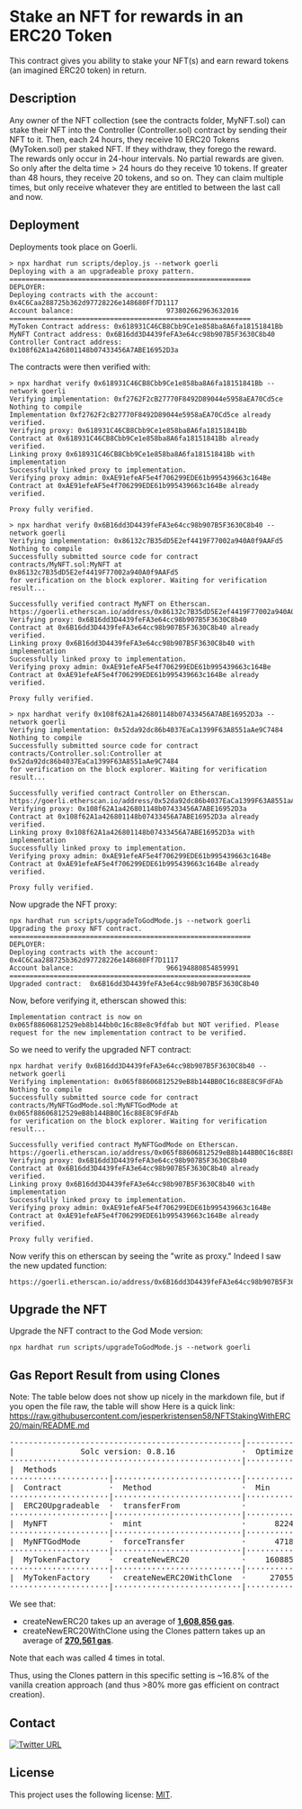 <h1>Stake an NFT for rewards in an ERC20 Token</h1>

This contract gives you ability to stake your NFT(s) and earn reward tokens (an imagined ERC20 token) in return.

<h2>Description</h2>
Any owner of the NFT collection (see the contracts folder, MyNFT.sol) can stake their NFT into the Controller (Controller.sol) contract by sending their NFT to it. Then, each 24 hours, they receive 10 ERC20 Tokens (MyToken.sol) per staked NFT. If they withdraw, they forego the reward. The rewards only occur in 24-hour intervals. No partial rewards are given. So only after the delta time > 24 hours do they receive 10 tokens. If greater than 48 hours, they receive 20 tokens, and so on. They can claim multiple times, but only receive whatever they are entitled to between the last call and now.

## Deployment

Deployments took place on Goerli.

```
> npx hardhat run scripts/deploy.js --network goerli
Deploying with a an upgradeable proxy pattern.
============================================================
DEPLOYER:
Deploying contracts with the account:  0x4C6Caa288725b362d97728226e148680Ff7D1117
Account balance:                       973802662963632016
============================================================
MyToken Contract address: 0x618931C46CB8Cbb9Ce1e858ba8A6fa18151841Bb
MyNFT Contract address: 0x6B16dd3D4439feFA3e64cc98b907B5F3630C8b40
Controller Contract address: 0x108f62A1a426801148b07433456A7ABE16952D3a
```

The contracts were then verified with:

```
> npx hardhat verify 0x618931C46CB8Cbb9Ce1e858ba8A6fa18151841Bb --network goerli
Verifying implementation: 0xf2762F2cB27770F8492D89044e5958aEA70Cd5ce
Nothing to compile
Implementation 0xf2762F2cB27770F8492D89044e5958aEA70Cd5ce already verified.
Verifying proxy: 0x618931C46CB8Cbb9Ce1e858ba8A6fa18151841Bb
Contract at 0x618931C46CB8Cbb9Ce1e858ba8A6fa18151841Bb already verified.
Linking proxy 0x618931C46CB8Cbb9Ce1e858ba8A6fa18151841Bb with implementation
Successfully linked proxy to implementation.
Verifying proxy admin: 0xAE91efeAF5e4f706299EDE61b995439663c164Be
Contract at 0xAE91efeAF5e4f706299EDE61b995439663c164Be already verified.

Proxy fully verified.

> npx hardhat verify 0x6B16dd3D4439feFA3e64cc98b907B5F3630C8b40 --network goerli
Verifying implementation: 0x86132c7B35dD5E2ef4419F77002a940A0f9AAFd5
Nothing to compile
Successfully submitted source code for contract
contracts/MyNFT.sol:MyNFT at 0x86132c7B35dD5E2ef4419F77002a940A0f9AAFd5
for verification on the block explorer. Waiting for verification result...

Successfully verified contract MyNFT on Etherscan.
https://goerli.etherscan.io/address/0x86132c7B35dD5E2ef4419F77002a940A0f9AAFd5#code
Verifying proxy: 0x6B16dd3D4439feFA3e64cc98b907B5F3630C8b40
Contract at 0x6B16dd3D4439feFA3e64cc98b907B5F3630C8b40 already verified.
Linking proxy 0x6B16dd3D4439feFA3e64cc98b907B5F3630C8b40 with implementation
Successfully linked proxy to implementation.
Verifying proxy admin: 0xAE91efeAF5e4f706299EDE61b995439663c164Be
Contract at 0xAE91efeAF5e4f706299EDE61b995439663c164Be already verified.

Proxy fully verified.

> npx hardhat verify 0x108f62A1a426801148b07433456A7ABE16952D3a --network goerli
Verifying implementation: 0x52da92dc86b4037EaCa1399F63A8551aAe9C7484
Nothing to compile
Successfully submitted source code for contract
contracts/Controller.sol:Controller at 0x52da92dc86b4037EaCa1399F63A8551aAe9C7484
for verification on the block explorer. Waiting for verification result...

Successfully verified contract Controller on Etherscan.
https://goerli.etherscan.io/address/0x52da92dc86b4037EaCa1399F63A8551aAe9C7484#code
Verifying proxy: 0x108f62A1a426801148b07433456A7ABE16952D3a
Contract at 0x108f62A1a426801148b07433456A7ABE16952D3a already verified.
Linking proxy 0x108f62A1a426801148b07433456A7ABE16952D3a with implementation
Successfully linked proxy to implementation.
Verifying proxy admin: 0xAE91efeAF5e4f706299EDE61b995439663c164Be
Contract at 0xAE91efeAF5e4f706299EDE61b995439663c164Be already verified.

Proxy fully verified.
```

Now upgrade the NFT proxy:

```
npx hardhat run scripts/upgradeToGodMode.js --network goerli
Upgrading the proxy NFT contract.
============================================================
DEPLOYER:
Deploying contracts with the account:  0x4C6Caa288725b362d97728226e148680Ff7D1117
Account balance:                       966194880854859991
============================================================
Upgraded contract:  0x6B16dd3D4439feFA3e64cc98b907B5F3630C8b40
```

Now, before verifying it, etherscan showed this:

```
Implementation contract is now on 0x065f88606812529eb8b144bb0c16c88e8c9fdfab but NOT verified. Please request for the new implementation contract to be verified.
```

So we need to verify the upgraded NFT contract:

```
npx hardhat verify 0x6B16dd3D4439feFA3e64cc98b907B5F3630C8b40 --network goerli
Verifying implementation: 0x065f88606812529eB8b144BB0C16c88E8C9FdFAb
Nothing to compile
Successfully submitted source code for contract
contracts/MyNFTGodMode.sol:MyNFTGodMode at 0x065f88606812529eB8b144BB0C16c88E8C9FdFAb
for verification on the block explorer. Waiting for verification result...

Successfully verified contract MyNFTGodMode on Etherscan.
https://goerli.etherscan.io/address/0x065f88606812529eB8b144BB0C16c88E8C9FdFAb#code
Verifying proxy: 0x6B16dd3D4439feFA3e64cc98b907B5F3630C8b40
Contract at 0x6B16dd3D4439feFA3e64cc98b907B5F3630C8b40 already verified.
Linking proxy 0x6B16dd3D4439feFA3e64cc98b907B5F3630C8b40 with implementation
Successfully linked proxy to implementation.
Verifying proxy admin: 0xAE91efeAF5e4f706299EDE61b995439663c164Be
Contract at 0xAE91efeAF5e4f706299EDE61b995439663c164Be already verified.

Proxy fully verified.
```

Now verify this on etherscan by seeing the "write as proxy." Indeed I saw the new updated function:

```
https://goerli.etherscan.io/address/0x6B16dd3D4439feFA3e64cc98b907B5F3630C8b40#writeProxyContract#F2
```

## Upgrade the NFT

Upgrade the NFT contract to the God Mode version:

```
npx hardhat run scripts/upgradeToGodMode.js --network goerli
```

## Gas Report Result from using Clones

Note: The table below does not show up nicely in the markdown file, but if you open the file raw, the table will show
Here is a quick link: https://raw.githubusercontent.com/jesperkristensen58/NFTStakingWithERC20/main/README.md

<pre>
·------------------------------------------------|---------------------------|---------------|-----------------------------·
|              Solc version: 0.8.16              ·  Optimizer enabled: true  ·  Runs: 10000  ·  Block limit: 30000000 gas  │
·················································|···························|···············|······························
|  Methods                                                                                                                 │
·····················|···························|·············|·············|···············|···············|··············
|  Contract          ·  Method                   ·  Min        ·  Max        ·  Avg          ·  # calls      ·  usd (avg)  │
·····················|···························|·············|·············|···············|···············|··············
|  ERC20Upgradeable  ·  transferFrom             ·          -  ·          -  ·        62452  ·            6  ·          -  │
·····················|···························|·············|·············|···············|···············|··············
|  MyNFT             ·  mint                     ·      82243  ·      99343  ·        93643  ·            6  ·          -  │
·····················|···························|·············|·············|···············|···············|··············
|  MyNFTGodMode      ·  forceTransfer            ·      47186  ·      69074  ·        56930  ·            8  ·          -  │
·····················|···························|·············|·············|···············|···············|··············
|  MyTokenFactory    ·  createNewERC20           ·    1608850  ·    1608862  ·      1608856  ·            4  ·          -  │
·····················|···························|·············|·············|···············|···············|··············
|  MyTokenFactory    ·  createNewERC20WithClone  ·     270555  ·     270567  ·       270561  ·            4  ·          -  │
·····················|···························|·············|·············|···············|···············|··············
</pre>

We see that:

 + createNewERC20 takes up an average of <u>**1,608,856 gas**</u>.
 + createNewERC20WithClone using the Clones pattern takes up an average of <u>**270,561 gas**</u>.

Note that each was called 4 times in total.

Thus, using the Clones pattern in this specific setting is ~16.8% of the vanilla creation approach (and thus >80% more gas efficient on contract creation).

## Contact
[![Twitter URL](https://img.shields.io/twitter/url/https/twitter.com/cryptojesperk.svg?style=social&label=Follow%20%40cryptojesperk)](https://twitter.com/cryptojesperk)


## License
This project uses the following license: [MIT](https://github.com/bisguzar/twitter-scraper/blob/master/LICENSE).
